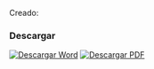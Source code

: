 
Creado:

### Descargar

<a href="#"><img src="../imagenes/icono-word.png" alt="Descargar Word"></a> <a href="reglamento-administracion-funcionamiento-operacion-museo-ferrocarril.pdf"><img src="../imagenes/icono-pdf.png" alt="Descargar PDF"></a>
